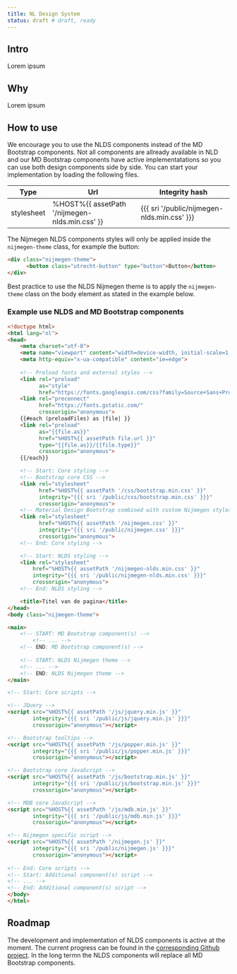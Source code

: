 ```yaml
---
title: NL Design System
status: draft # draft, ready
---
```


## Intro
Lorem ipsum

## Why
Lorem ipsum

## How to use
We encourage you to use the NLDS components instead of the MD Bootstrap components. Not all components are allready available in NLD and our MD Bootstrap components have active implementatations so you can use both design components side by side. You can start your implementation by loading the following files.

| Type       | Url                                            | Integrity hash                              |
| ---------- | ---------------------------------------------- | ------------------------------------------- |
| stylesheet     | %HOST%{{ assetPath '/nijmegen-nlds.min.css' }}           | {{{ sri '/public/nijmegen-nlds.min.css' }}}           |

The Nijmegen NLDS components styles will only be applied inside the `nijmegen-theme` class, for example the button:
```html
<div class="nijmegen-theme">
      <button class="utrecht-button" type="button">Button</button>
</div>
```

Best practice to use the NLDS Nijmegen theme is to apply the `nijmegen-theme` class on the body element as stated in the example below.

### Example use NLDS and MD Bootstrap components
```html
<!doctype html>
<html lang="nl">
<head>
    <meta charset="utf-8">
    <meta name="viewport" content="width=device-width, initial-scale=1, shrink-to-fit=no">
    <meta http-equiv="x-ua-compatible" content="ie=edge">
    
    <!-- Preload fonts and external styles -->
    <link rel="preload" 
          as="style"
          href="https://fonts.googleapis.com/css?family=Source+Sans+Pro:400,400i,600,700&display=swap">
    <link rel="preconnect" 
          href="https://fonts.gstatic.com/" 
          crossorigin="anonymous">
    {{#each (preloadFiles) as |file| }}
    <link rel="preload" 
          as="{{file.as}}" 
          href="%HOST%{{ assetPath file.url }}" 
          type="{{file.as}}/{{file.type}}"
          crossorigin="anonymous">
    {{/each}}

    <!-- Start: Core styling -->
    <!-- Bootstrap core CSS -->
    <link rel="stylesheet" 
          href="%HOST%{{ assetPath '/css/bootstrap.min.css' }}"
          integrity="{{{ sri '/public/css/bootstrap.min.css' }}}"
          crossorigin="anonymous">
    <!-- Material Design Bootstrap combined with custom Nijmegen styles -->
    <link rel="stylesheet" 
          href="%HOST%{{ assetPath '/nijmegen.css' }}"
          integrity="{{{ sri '/public/nijmegen.css' }}}"
          crossorigin="anonymous">
    <!-- End: Core styling -->

    <!-- Start: NLDS styling -->
    <link rel="stylesheet" 
        href="%HOST%{{ assetPath '/nijmegen-nlds.min.css' }}"
        integrity="{{{ sri '/public/nijmegen-nlds.min.css' }}}"
        crossorigin="anonymous">
    <!-- End: NLDS styling -->

    <title>Titel van de pagina</title>
</head>
<body class="nijmegen-theme">

<main>
    <!-- START: MD Bootstrap component(s) -->
        <!-- ... -->
    <!-- END: MD Bootstrap component(s) -->
    
    <!-- START: NLDS Nijmegen theme -->
    <!-- ... -->
    <!-- END: NLDS Nijmegen theme -->
</main>

<!-- Start: Core scripts -->

<!-- JQuery -->
<script src="%HOST%{{ assetPath '/js/jquery.min.js' }}"
        integrity="{{{ sri '/public/js/jquery.min.js' }}}"
        crossorigin="anonymous"></script>

<!-- Bootstrap tooltips -->
<script src="%HOST%{{ assetPath '/js/popper.min.js' }}"
        integrity="{{{ sri '/public/js/popper.min.js' }}}"
        crossorigin="anonymous"></script>

<!-- Bootstrap core JavaScript -->
<script src="%HOST%{{ assetPath '/js/bootstrap.min.js' }}"
        integrity="{{{ sri '/public/js/bootstrap.min.js' }}}"
        crossorigin="anonymous"></script>

<!-- MDB core JavaScript -->
<script src="%HOST%{{ assetPath '/js/mdb.min.js' }}"
        integrity="{{{ sri '/public/js/mdb.min.js' }}}"
        crossorigin="anonymous"></script>

<!-- Nijmegen specific script -->
<script src="%HOST%{{ assetPath '/nijmegen.js' }}"
        integrity="{{{ sri '/public/nijmegen.js' }}}"
        crossorigin="anonymous"></script>
        
<!-- End: Core scripts -->
<!-- Start: Additional component(s) script -->
<!-- ... -->
<!-- End: Additional component(s) script -->
</body>
</html>
```

## Roadmap
The development and implementation of NLDS components is active at the moment. The current progress can be found in the [corresponding Github project](https://github.com/orgs/GemeenteNijmegen/projects/10). In the long termn the NLDS components will replace all MD Bootstrap components.

<script>
    var docElement = document.querySelector('.Document');
    docElement.innerHTML = docElement.innerHTML.replace(/%HOST%/g, window.location.origin);
</script>